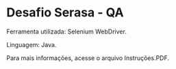 # Desafio Serasa - QA

Ferramenta utilizada: Selenium WebDriver.

Linguagem: Java.

Para mais informações, acesse o arquivo Instruções.PDF.
